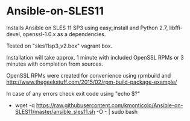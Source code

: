 # Ansible-on-SLES11

Installs Ansible on SLES 11 SP3 using easy_install and Python 2.7, libffi-devel, openssl-1.0.x as a dependencies. 

Tested on "sles11sp3_v2.box" vagrant box.

Installation will take approx. 1 minute with included OpenSSL RPMs or 3 minutes with complation from sources.

OpenSSL RPMs were created for convenience using rpmbuild and http://www.thegeekstuff.com/2015/02/rpm-build-package-example/

In case of any errors check exit code using "echo $?" 
 
- wget -q https://raw.githubusercontent.com/kmonticolo/Ansible-on-SLES11/master/ansible_sles11.sh -O - | sudo bash
 

